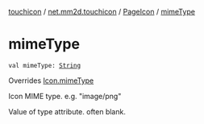 [touchicon](../../index.md) / [net.mm2d.touchicon](../index.md) / [PageIcon](index.md) / [mimeType](./mime-type.md)

# mimeType

`val mimeType: `[`String`](https://kotlinlang.org/api/latest/jvm/stdlib/kotlin/-string/index.html)

Overrides [Icon.mimeType](../-icon/mime-type.md)

Icon MIME type. e.g. "image/png"

Value of type attribute. often blank.

